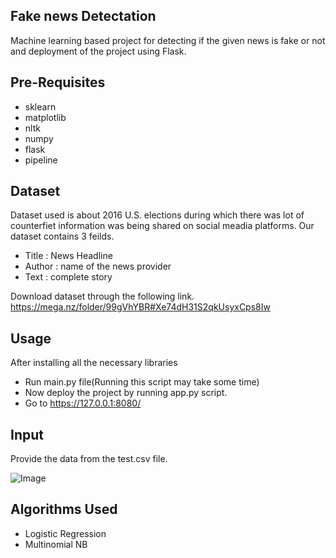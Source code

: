 ## Fake news Detectation
  Machine learning based project for detecting if the given news is fake or not and deployment of the project using Flask.

## Pre-Requisites
  - sklearn
  - matplotlib
  - nltk
  - numpy
  - flask
  - pipeline

## Dataset

  Dataset used is about 2016 U.S. elections during which there was lot of counterfiet information was being shared on social meadia platforms. Our dataset contains 3 feilds.
  - Title : News Headline
  - Author : name of the news provider
  - Text : complete story

  Download dataset through the following link.
  https://mega.nz/folder/99gVhYBR#Xe74dH31S2qkUsyxCps8Iw
## Usage

  After installing all the necessary libraries
  - Run main.py file(Running this script may take some time)
  - Now deploy the project by running app.py script.
  - Go to https://127.0.0.1:8080/

## Input

  Provide the data from the test.csv file.

![Image]()  

## Algorithms Used

  - Logistic Regression
  - Multinomial NB
